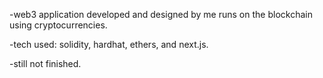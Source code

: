-web3 application developed and designed by me runs on the blockchain using cryptocurrencies.

-tech used: solidity, hardhat, ethers, and next.js.

-still not finished.
